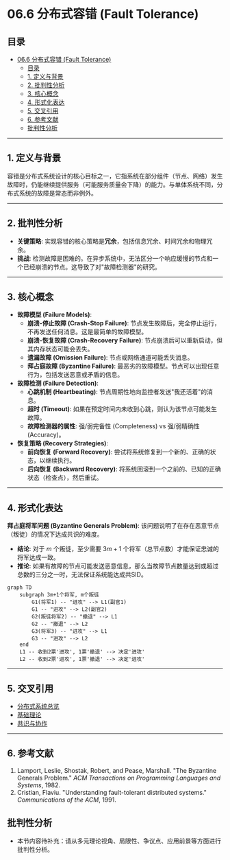 # 06.6 分布式容错 (Fault Tolerance)

## 目录

- [06.6 分布式容错 (Fault Tolerance)](#066-分布式容错-fault-tolerance)
  - [目录](#目录)
  - [1. 定义与背景](#1-定义与背景)
  - [2. 批判性分析](#2-批判性分析)
  - [3. 核心概念](#3-核心概念)
  - [4. 形式化表达](#4-形式化表达)
  - [5. 交叉引用](#5-交叉引用)
  - [6. 参考文献](#6-参考文献)
  - [批判性分析](#批判性分析)

---

## 1. 定义与背景

容错是分布式系统设计的核心目标之一，它指系统在部分组件（节点、网络）发生故障时，仍能继续提供服务（可能服务质量会下降）的能力。与单体系统不同，分布式系统的故障是常态而非例外。

---

## 2. 批判性分析

- **关键策略**: 实现容错的核心策略是**冗余**，包括信息冗余、时间冗余和物理冗余。
- **挑战**: 检测故障是困难的。在异步系统中，无法区分一个响应缓慢的节点和一个已经崩溃的节点。这导致了对"故障检测器"的研究。

---

## 3. 核心概念

- **故障模型 (Failure Models)**:
  - **崩溃-停止故障 (Crash-Stop Failure)**: 节点发生故障后，完全停止运行，不再发送任何消息。这是最简单的故障模型。
  - **崩溃-恢复故障 (Crash-Recovery Failure)**: 节点崩溃后可以重新启动，但其内存状态可能会丢失。
  - **遗漏故障 (Omission Failure)**: 节点或网络通道可能丢失消息。
  - **拜占庭故障 (Byzantine Failure)**: 最恶劣的故障模型。节点可以出现任意行为，包括发送恶意或矛盾的信息。
- **故障检测 (Failure Detection)**:
  - **心跳机制 (Heartbeating)**: 节点周期性地向监控者发送"我还活着"的消息。
  - **超时 (Timeout)**: 如果在预定时间内未收到心跳，则认为该节点可能发生故障。
  - **故障检测器的属性**: 强/弱完备性 (Completeness) vs 强/弱精确性 (Accuracy)。
- **恢复策略 (Recovery Strategies)**:
  - **前向恢复 (Forward Recovery)**: 尝试将系统修复到一个新的、正确的状态，以继续执行。
  - **后向恢复 (Backward Recovery)**: 将系统回滚到一个之前的、已知的正确状态（检查点），然后重试。

---

## 4. 形式化表达

**拜占庭将军问题 (Byzantine Generals Problem)**:
该问题说明了在存在恶意节点（叛徒）的情况下达成共识的难度。

- **结论**: 对于 $m$ 个叛徒，至少需要 $3m + 1$ 个将军（总节点数）才能保证忠诚的将军达成一致。
- **推论**: 如果有故障的节点可能发送恶意信息，那么当故障节点数量达到或超过总数的三分之一时，无法保证系统能达成共SID。

```mermaid
graph TD
    subgraph 3m+1个将军, m个叛徒
        G1(将军1) -- "进攻" --> L1(副官1)
        G1 -- "进攻" --> L2(副官2)
        G2(叛徒将军2) -- "撤退" --> L1
        G2 -- "撤退" --> L2
        G3(将军3) -- "进攻" --> L1
        G3 -- "进攻" --> L2
    end
    L1 -- 收到2票'进攻', 1票'撤退' --> 决定'进攻'
    L2 -- 收到2票'进攻', 1票'撤退' --> 决定'进攻'
```

---

## 5. 交叉引用

- [分布式系统总览](README.md)
- [基础理论](06.1_Foundations.md)
- [共识与协作](06.3_Consensus_and_Coordination.md)

---

## 6. 参考文献

1. Lamport, Leslie, Shostak, Robert, and Pease, Marshall. "The Byzantine Generals Problem." *ACM Transactions on Programming Languages and Systems*, 1982.
2. Cristian, Flaviu. "Understanding fault-tolerant distributed systems." *Communications of the ACM*, 1991.

## 批判性分析

- 本节内容待补充：请从多元理论视角、局限性、争议点、应用前景等方面进行批判性分析。
